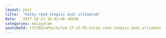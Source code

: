```yaml
---
layout: post
title:  "haley reed stepsis anal ultimatum"
date:   2017-10-23 10:41:46 +0530
categories: malayalam
youtubeId: r71lBZiuFms/holed.17.12.05.haley.reed.stepsis.anal.ultimatum%5Btk%5D%5B480p%5D.mp4
---
```



